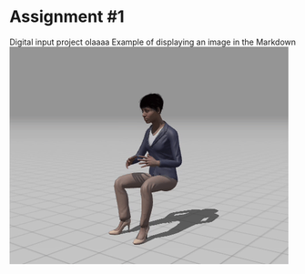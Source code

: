 # Assignment #1
Digital input project
olaaaa
Example of displaying an image in the Markdown
![image description](ezgif-5-44da5a4400.gif)
